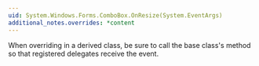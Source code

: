 ```yaml
---
uid: System.Windows.Forms.ComboBox.OnResize(System.EventArgs)
additional_notes.overrides: *content
---
```


<p>When overriding <xref href="System.Windows.Forms.ComboBox.OnResize(System.EventArgs)"></xref> in a derived class, be sure to call the base class's <xref href="System.Windows.Forms.ComboBox.OnResize(System.EventArgs)"></xref> method so that registered delegates receive the event.</p>


